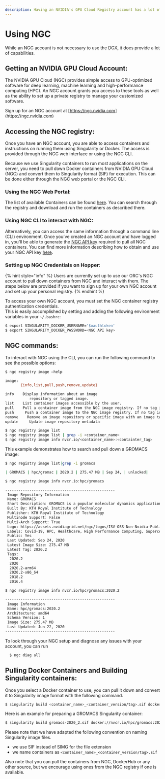 ```yaml
---
description: Having an NVIDIA's GPU Cloud Registry account has a lot of benefits
---
```


# Using NGC

While an NGC account is not necessary to use the DGX, it does provide a lot of capabilities.

## Getting an NVIDIA GPU Cloud Account:

The NVIDIA GPU Cloud \(NGC\) provides simple access to GPU-optimized software for deep learning, machine learning and high-performance computing \(HPC\). An NGC account grants you access to these tools as well as the ability to set up a private registry to manage your customized software.

Sign up for an NGC account at [https://ngc.nvidia.com](https://ngc.nvidia.com)

## Accessing the NGC registry:

Once you have an NGC account, you are able to access containers and instructions on running them using Singularity or Docker. The access is provided through the NGC web interface or using the NGC CLI.

Because we use Singularity containers to run most applications on the server, you need to pull down Docker containers from NVIDIA GPU Cloud \(NGC\) and convert them to Singularity format \(SIF\) for execution. This can be done either through the NGC web portal or the NGC CLI.

### Using the NGC Web Portal:

The list of available Containers can be found [here](https://ngc.nvidia.com/catalog/containers). You can search through the registry and download and run the containers as described there.

### Using NGC CLI to interact with NGC:

Alternatively, you can access the same information through a command line \(CLI\) environment. Once you’ve created an NGC account and have logged in, you’ll be able to generate the [NGC API key](https://docs.nvidia.com/ngc/#generating-api-key) required to pull all NGC containers. You can find more information describing how to obtain and use your NGC API key [here](https://docs.nvidia.com/ngc/#generating-api-key).

### Setting up NGC Credentials on Hopper:

{% hint style="info" %}
Users are currently set up to use our ORC's NGC account to pull down containers from NGC and interact with them. The steps below are provided if you want to sign up for your own NGC account and set up your personal registry.
{% endhint %}

To access your own NGC account, you must set the NGC container registry authentication credentials.  
This is easily accomplished by setting and adding the following environment variables in your `~/.bashrc`:

```bash
$ export SINGULARITY_DOCKER_USERNAME='$oauthtoken' 
$ export SINGULARITY_DOCKER_PASSWORD=<NGC API key>
```

## NGC commands:

To interact with NGC using the CLI, you can run the following command to see the possible options:

```bash
$ ngc registry image –help

image: 
       {info,list,pull,push,remove,update} 

info    Display information about an image
           repository or tagged image. 
list    List container images accessible by the user. 
pull    Pull a container image from the NGC image registry. If no tag is provided, 'latest' is assumed. 
push     Push a container image to the NGC image registry. If no tag is provided, 'latest' is assumed. 
remove    Remove an image repository or specific image with an image tag. 
update     Update image repository metadata
```

```bash
$ ngc registry image list 
$ ngc registry image list | grep -i <container_name> 
$ ngc registry image info nvcr.io/<container_name>:<containter_tag>
```

This example demonstrates how to search and pull down a GROMACS image:

```bash
$ ngc registry image list|grep -i gromacs 

| GROMACS | hpc/gromac | 2020.2 | 275.47 MB | Sep 24, | unlocked|
```

```bash
$ ngc registry image info nvcr.io:hpc/gromacs 

-------------------------------------------------- 
 Image Repository Information  
 Name: GROMACS  
 Short Description: GROMACS is a popular molecular dynamics application used to simulate proteins and lipids.  
 Built By: KTH Royal Institute of Technology 
 Publisher: KTH Royal Institute of Technology 
 Multinode Support: False 
 Multi-Arch Support: True 
 Logo: https://assets.nvidiagrid.net/ngc/logos/ISV-OSS-Non-Nvidia-Publishing-Gromacs.png 
 Labels: Covid-19, HPC, Healthcare, High Performance Computing, Supercomputing, arm64, x86_64 
 Public: Yes 
 Last Updated: Sep 24, 2020 
 Latest Image Size: 275.47 MB 
 Latest Tag: 2020.2 
 Tags: 
  2020.2 
  2020 
  2020.2-arm64 
  2020.2-x86_64 
  2018.2 
  2016.4
```

```bash
$ ngc registry image info nvcr.io/hpc/gromacs:2020.2 

-------------------------------------------------- 
 Image Information 
 Name: hpc/gromacs:2020.2 
 Architecture: amd64 
 Schema Version: 1 
 Image Size: 275.47 MB 
 Last Updated: Jun 22, 2020 
--------------------------------------------------
```

To look through your NGC setup and diagnose any issues with your account, you can run

```bash
  $ ngc diag all
```

## Pulling Docker Containers and Building Singularity containers:

Once you select a Docker container to use, you can pull it down and convert it to Singularity image format with the following command.

```bash
$ singularity build <container_name>_<container_version/tag>.sif docker://nvcr.io/<hpc>/<container_name><container_version/tag>
```

Here is an example for preparing a GROMACS Singularity container:

```bash
$ singularity build gromacs-2020_2.sif docker://nvcr.io/hpc/gromacs:2020.2
```

Please note that we have adapted the following convention on naming Singularity image files.

* we use SIF instead of SIMG for the file extension 
* we name containers as `<container_name>_<container_version/tag>.sif` 

Also note that you can pull the containers from NGC, DockerHub or any other source, but we encourage using ones from the NGC registry if one is available.



